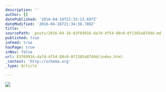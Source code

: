 ```yaml
---
description: ''
author: []
datePublished: '2016-04-16T21:35:23.697Z'
dateModified: '2016-04-16T21:34:38.786Z'
title: ''
sourcePath: _posts/2016-04-16-83f69916-da7d-4f54-88c0-0f1385a87d4d.md
published: true
inFeed: true
hasPage: true
inNav: false
url: 83f69916-da7d-4f54-88c0-0f1385a87d4d/index.html
_context: 'http://schema.org'
_type: Article

---
```

![](https://the-grid-user-content.s3-us-west-2.amazonaws.com/aa0a75ec-a7b8-42b0-9eb8-321a2a6b76f6.png)